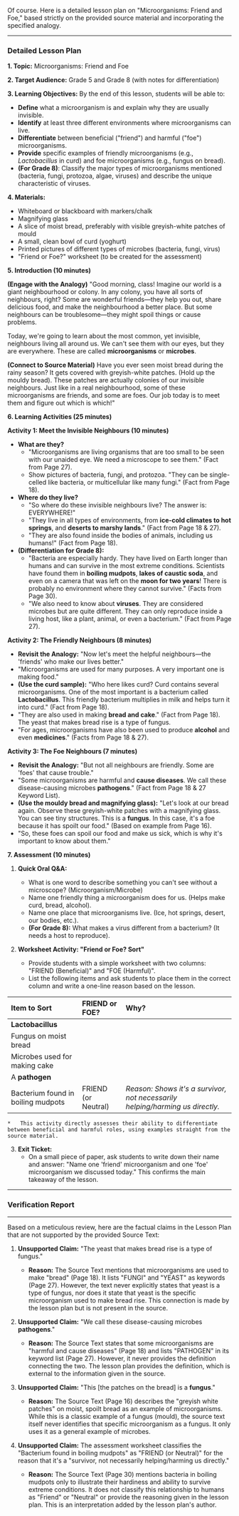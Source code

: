 Of course. Here is a detailed lesson plan on "Microorganisms: Friend and Foe," based strictly on the provided source material and incorporating the specified analogy.

***

### **Detailed Lesson Plan**

**1. Topic:**
Microorganisms: Friend and Foe

**2. Target Audience:**
Grade 5 and Grade 8 (with notes for differentiation)

**3. Learning Objectives:**
By the end of this lesson, students will be able to:
*   **Define** what a microorganism is and explain why they are usually invisible.
*   **Identify** at least three different environments where microorganisms can live.
*   **Differentiate** between beneficial ("friend") and harmful ("foe") microorganisms.
*   **Provide** specific examples of friendly microorganisms (e.g., *Lactobacillus* in curd) and foe microorganisms (e.g., fungus on bread).
*   **(For Grade 8)**: Classify the major types of microorganisms mentioned (bacteria, fungi, protozoa, algae, viruses) and describe the unique characteristic of viruses.

**4. Materials:**
*   Whiteboard or blackboard with markers/chalk
*   Magnifying glass
*   A slice of moist bread, preferably with visible greyish-white patches of mould
*   A small, clean bowl of curd (yoghurt)
*   Printed pictures of different types of microbes (bacteria, fungi, virus)
*   "Friend or Foe?" worksheet (to be created for the assessment)

**5. Introduction (10 minutes)**

**(Engage with the Analogy)**
"Good morning, class! Imagine our world is a giant neighbourhood or colony. In any colony, you have all sorts of neighbours, right? Some are wonderful friends—they help you out, share delicious food, and make the neighbourhood a better place. But some neighbours can be troublesome—they might spoil things or cause problems.

Today, we're going to learn about the most common, yet invisible, neighbours living all around us. We can't see them with our eyes, but they are everywhere. These are called **microorganisms** or **microbes**.

**(Connect to Source Material)**
Have you ever seen moist bread during the rainy season? It gets covered with greyish-white patches. (Hold up the mouldy bread). These patches are actually colonies of our invisible neighbours. Just like in a real neighbourhood, some of these microorganisms are friends, and some are foes. Our job today is to meet them and figure out which is which!"

**6. Learning Activities (25 minutes)**

**Activity 1: Meet the Invisible Neighbours (10 minutes)**

*   **What are they?**
    *   "Microorganisms are living organisms that are too small to be seen with our unaided eye. We need a microscope to see them." (Fact from Page 27).
    *   Show pictures of bacteria, fungi, and protozoa. "They can be single-celled like bacteria, or multicellular like many fungi." (Fact from Page 18).
*   **Where do they live?**
    *   "So where do these invisible neighbours live? The answer is: EVERYWHERE!"
    *   "They live in all types of environments, from **ice-cold climates to hot springs**, and **deserts to marshy lands**." (Fact from Page 18 & 27).
    *   "They are also found inside the bodies of animals, including us humans!" (Fact from Page 18).
*   **(Differentiation for Grade 8):**
    *   "Bacteria are especially hardy. They have lived on Earth longer than humans and can survive in the most extreme conditions. Scientists have found them in **boiling mudpots**, **lakes of caustic soda**, and even on a camera that was left on the **moon for two years**! There is probably no environment where they cannot survive." (Facts from Page 30).
    *   "We also need to know about **viruses**. They are considered microbes but are quite different. They can only reproduce inside a living host, like a plant, animal, or even a bacterium." (Fact from Page 27).

**Activity 2: The Friendly Neighbours (8 minutes)**

*   **Revisit the Analogy:** "Now let's meet the helpful neighbours—the 'friends' who make our lives better."
*   "Microorganisms are used for many purposes. A very important one is making food."
*   **(Use the curd sample):** "Who here likes curd? Curd contains several microorganisms. One of the most important is a bacterium called **Lactobacillus**. This friendly bacterium multiplies in milk and helps turn it into curd." (Fact from Page 18).
*   "They are also used in making **bread and cake**." (Fact from Page 18). The yeast that makes bread rise is a type of fungus.
*   "For ages, microorganisms have also been used to produce **alcohol** and even **medicines**." (Facts from Page 18 & 27).

**Activity 3: The Foe Neighbours (7 minutes)**

*   **Revisit the Analogy:** "But not all neighbours are friendly. Some are 'foes' that cause trouble."
*   "Some microorganisms are harmful and **cause diseases**. We call these disease-causing microbes **pathogens**." (Fact from Page 18 & 27 Keyword List).
*   **(Use the mouldy bread and magnifying glass):** "Let's look at our bread again. Observe these greyish-white patches with a magnifying glass. You can see tiny structures. This is a **fungus**. In this case, it's a foe because it has spoilt our food." (Based on example from Page 16).
*   "So, these foes can spoil our food and make us sick, which is why it's important to know about them."

**7. Assessment (10 minutes)**

1.  **Quick Oral Q&A:**
    *   What is one word to describe something you can't see without a microscope? (Microorganism/Microbe)
    *   Name one friendly thing a microorganism does for us. (Helps make curd, bread, alcohol).
    *   Name one place that microorganisms live. (Ice, hot springs, desert, our bodies, etc.).
    *   **(For Grade 8):** What makes a virus different from a bacterium? (It needs a host to reproduce).

2.  **Worksheet Activity: "Friend or Foe? Sort"**
    *   Provide students with a simple worksheet with two columns: "FRIEND (Beneficial)" and "FOE (Harmful)".
    *   List the following items and ask students to place them in the correct column and write a one-line reason based on the lesson.

| Item to Sort | FRIEND or FOE? | Why? |
| :--- | :--- | :--- |
| **Lactobacillus** | | |
| Fungus on moist bread | | |
| Microbes used for making cake | | |
| A **pathogen** | | |
| Bacterium found in boiling mudpots | FRIEND (or Neutral) | *Reason: Shows it's a survivor, not necessarily helping/harming us directly.* |

    *   This activity directly assesses their ability to differentiate between beneficial and harmful roles, using examples straight from the source material.

3.  **Exit Ticket:**
    *   On a small piece of paper, ask students to write down their name and answer: "Name one 'friend' microorganism and one 'foe' microorganism we discussed today." This confirms the main takeaway of the lesson.

---
### Verification Report
---
Based on a meticulous review, here are the factual claims in the Lesson Plan that are not supported by the provided Source Text:

1.  **Unsupported Claim:** "The yeast that makes bread rise is a type of fungus."
    *   **Reason:** The Source Text mentions that microorganisms are used to make "bread" (Page 18). It lists "FUNGI" and "YEAST" as keywords (Page 27). However, the text never explicitly states that yeast is a type of fungus, nor does it state that yeast is the specific microorganism used to make bread rise. This connection is made by the lesson plan but is not present in the source.

2.  **Unsupported Claim:** "We call these disease-causing microbes **pathogens**."
    *   **Reason:** The Source Text states that some microorganisms are "harmful and cause diseases" (Page 18) and lists "PATHOGEN" in its keyword list (Page 27). However, it never provides the definition connecting the two. The lesson plan provides the definition, which is external to the information given in the source.

3.  **Unsupported Claim:** "This [the patches on the bread] is a **fungus**."
    *   **Reason:** The Source Text (Page 16) describes the "greyish white patches" on moist, spoilt bread as an example of microorganisms. While this is a classic example of a fungus (mould), the source text itself never identifies that specific microorganism as a fungus. It only uses it as a general example of microbes.

4.  **Unsupported Claim:** The assessment worksheet classifies the "Bacterium found in boiling mudpots" as "FRIEND (or Neutral)" for the reason that it's a "survivor, not necessarily helping/harming us directly."
    *   **Reason:** The Source Text (Page 30) mentions bacteria in boiling mudpots only to illustrate their hardiness and ability to survive extreme conditions. It does not classify this relationship to humans as "Friend" or "Neutral" or provide the reasoning given in the lesson plan. This is an interpretation added by the lesson plan's author.